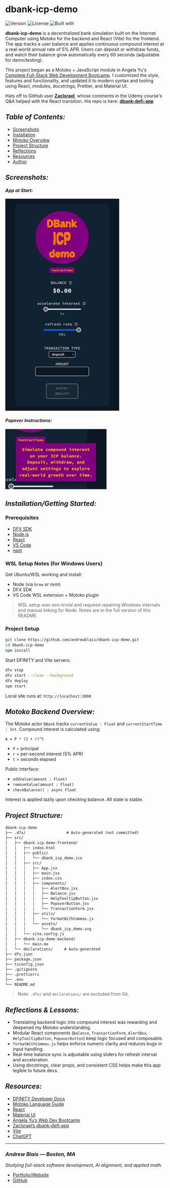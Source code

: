 # **dbank-icp-demo**

![Version](https://img.shields.io/badge/version-1.0.0-firebrick)
![License](https://img.shields.io/github/license/andrewblais/dbank-icp-demo)
![Built with](https://img.shields.io/badge/Built%20With-Motoko%20%7C%20React%20%7C%20Internet%20Computer-29aae1)

**dbank-icp-demo** is a decentralized bank simulation built on the Internet Computer using Motoko for the backend and React (Vite) for the frontend. The app tracks a user balance and applies continuous compound interest at a real-world annual rate of 5% APR. Users can deposit or withdraw funds, and watch their balance grow automatically every 60 seconds (adjustable for demo/testing).

This project began as a Motoko + JavaScript module in Angela Yu's [Complete Full-Stack Web Development Bootcamp](https://www.udemy.com/course/the-complete-web-development-bootcamp/). I customized the style, features and functionality, and updated it to modern syntax and tooling using React, modules, docstrings, Prettier, and Material UI.

Hats off to GitHub user [**ZacIsrael**](https://github.com/ZacIsrael), whose comments in the Udemy course's Q\&A helped with the React transition. His repo is here: [**dbank-defi-app**](https://github.com/ZacIsrael/dbank-defi-app)

## **_Table of Contents:_**

- [Screenshots](#-screenshots)
- [Installation](#-installationgetting-started)
- [Motoko Overview](#-motoko-backend-overview)
- [Project Structure](#-project-structure)
- [Reflections](#-reflections--lessons)
- [Resources](#-resources)
- [Author](#-andrew-blais)

## **_Screenshots:_**

#### **_App at Start:_**

<img src=./assets/dbank_icp_demo_screenshot.jpg width=360>

#### **_Popover Instructions:_**

<img src=./assets/dbank_icp_demo_popover.jpg width=320>

## **_Installation/Getting Started:_**

### Prerequisites

- [DFX SDK](https://internetcomputer.org/docs/current/developer-docs/setup/install)
- [Node.js](https://nodejs.org)
- [React](https://react.dev)
- [VS Code](https://code.visualstudio.com)
- [npm](https://www.npmjs.com/)

### WSL Setup Notes (for Windows Users)

Get Ubuntu/WSL working and install:

- Node (via `brew` or nvm)
- DFX SDK
- VS Code WSL extension + Motoko plugin

> WSL setup was non-trivial and required repairing Windows internals and manual linking for Node. Notes are in the full version of this README.

### Project Setup

```bash
git clone https://github.com/andrewblais/dbank-icp-demo.git
cd dbank-icp-demo
npm install
```

Start DFINITY and Vite servers:

```bash
dfx stop
dfx start --clean --background
dfx deploy
npm start
```

Local site runs at: `http://localhost:3000`

## **_Motoko Backend Overview:_**

The Motoko actor `DBank` tracks `currentValue : Float` and `currentStartTime : Int`. Compound interest is calculated using:

```
A = P * (1 + r)^t
```

- `P` = principal
- `r` = per-second interest (5% APR)
- `t` = seconds elapsed

Public interface:

- `addValue(amount : Float)`
- `removeValue(amount : Float)`
- `checkBalance() : async Float`

Interest is applied lazily upon checking balance. All state is stable.

## **_Project Structure:_**

```
dbank-icp-demo
├── .dfx/                  # Auto-generated (not committed)
├── src/
│   ├── dbank-icp-demo-frontend/
│   │   ├── index.html
│   │   ├── public/
│   │   │   └── dbank_icp_demo.ico
│   │   ├── src/
│   │   │   ├── App.jsx
│   │   │   ├── main.jsx
│   │   │   ├── index.css
│   │   │   ├── components/
│   │   │   │   ├── AlertBox.jsx
│   │   │   │   ├── Balance.jsx
│   │   │   │   ├── HelpTooltipButton.jsx
│   │   │   │   ├── PopoverButton.jsx
│   │   │   │   └── TransactionForm.jsx
│   │   │   ├── utils/
│   │   │   │   └── formatWithCommas.js
│   │   │   └── assets/
│   │   │       └── dbank_icp_demo.svg
│   │   └── vite.config.js
│   ├── dbank-icp-demo-backend/
│   │   └── main.mo
│   └── declarations/     # Auto-generated
├── dfx.json
├── package.json
├── tsconfig.json
├── .gitignore
├── .prettierrc
├── .env
└── README.md
```

> Note: `.dfx/` and `declarations/` are excluded from Git.

## **_Reflections & Lessons:_**

- Translating backend logic into compound interest was rewarding and deepened my Motoko understanding.
- Modular React components (`Balance`, `TransactionForm`, `AlertBox`, `HelpTooltipButton`, `PopoverButton`) keep logic focused and composable.
- `formatWithCommas.js` helps enforce numeric clarity and reduces bugs in input handling.
- Real-time balance sync is adjustable using sliders for refresh interval and acceleration.
- Using docstrings, clear props, and consistent CSS helps make this app legible to future devs.

## **_Resources:_**

- [DFINITY Developer Docs](https://internetcomputer.org/docs/home)
- [Motoko Language Guide](https://internetcomputer.org/docs/current/motoko/main/motoko)
- [React](https://react.dev)
- [Material UI](https://mui.com)
- [Angela Yu’s Web Dev Bootcamp](https://www.udemy.com/course/the-complete-web-development-bootcamp/)
- [ZacIsrael’s dbank-defi-app](https://github.com/ZacIsrael/dbank-defi-app)
- [Vite](https://vitejs.dev)
- [ChatGPT](https://chat.openai.com)

---

### _Andrew Blais — Boston, MA_

_Studying full-stack software development, AI alignment, and applied math._

- [Portfolio/Website](https://www.andrewblais.dev)
- [GitHub](https://github.com/andrewblais)
